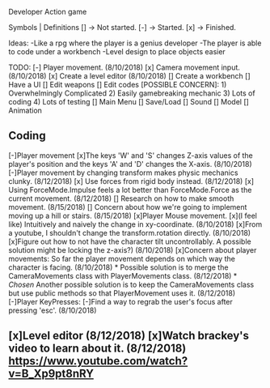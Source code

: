 Developer Action game

Symbols | Definitions
[] -> Not started.
[-] -> Started.
[x] -> Finished.

Ideas:
 -Like a rpg where the player is a genius developer
 -The player is able to code under a workbench
 -Level design to place objects easier


TODO:
 [-] Player movement. (8/10/2018)
 [x] Camera movement input. (8/10/2018)
 [x] Create a level editor (8/10/2018)
 [] Create a workbench
	[] Have a UI
		[] Edit weapons
		[] Edit codes 
			[POSSIBLE CONCERN]: 1) Overwhelmingly Complicated 
								2) Easily gamebreaking mechanic 
								3) Lots of coding 
								4) Lots of testing
 [] Main Menu
	[] Save/Load
 [] Sound
 [] Model
	[] Animation

 Coding
 --------------------------------------------------------------------------------------------------------------------------------
[-]Player movement
	[x]The keys 'W' and 'S' changes Z-axis values of the player's position and the keys 'A' and 'D' changes the X-axis. (8/10/2018)
	[-]Player movement by changing transform makes physic mechanics clunky. (8/12/2018)
		[x] Use forces from rigid body instead. (8/12/2018)
			[x] Using ForceMode.Impulse feels a lot better than ForceMode.Force as the current movement. (8/12/2018)
		[] Research on how to make smooth movement. (8/15/2018)
		[] Concern about how we're going to implement moving up a hill or stairs. (8/15/2018)
[x]Player Mouse movement.
	[x](I feel like) Intuitively and naively the change in xy-coordinate. (8/10/2018)
	[x]From a youtube, I shouldn't change the transform.rotation directly. (8/10/2018)
	[x]Figure out how to not have the character tilt uncontrollably. A possible solution might be locking the z-axis?) (8/10/2018)
	[x]Concern about player movements: So far the player movement depends on which way the character is facing. (8/10/2018)
		* Possible solution is to merge the CameraMovements class with PlayerMovements class. (8/12/2018)
		* *Chosen* Another possible solution is to keep the CameraMovements class but use public methods so that PlayerMovement uses it. (8/12/2018)
[-]Player KeyPresses:
	[-]Find a way to regrab the user's focus after pressing 'esc'. (8/10/2018)

[x]Level editor (8/12/2018)
	[x]Watch brackey's video to learn about it. (8/12/2018) https://www.youtube.com/watch?v=B_Xp9pt8nRY
--------------------------------------------------------------------------------------------------------------------------------
